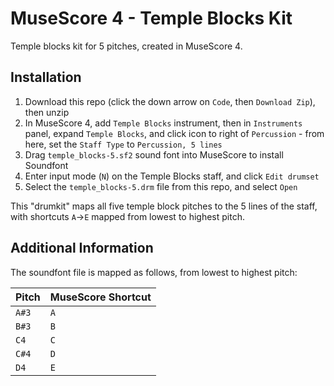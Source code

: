 # MuseScore 4 - Temple Blocks Kit

Temple blocks kit for 5 pitches, created in MuseScore 4.

## Installation

1. Download this repo (click the down arrow on `Code`, then `Download Zip`), then unzip
2. In MuseScore 4, add `Temple Blocks` instrument, then in `Instruments` panel, expand `Temple Blocks`,
   and click icon to right of `Percussion` - from here, set the `Staff Type` to `Percussion, 5 lines`
3. Drag `temple_blocks-5.sf2` sound font into MuseScore to install Soundfont
4. Enter input mode (`N`) on the Temple Blocks staff, and click `Edit drumset`
5. Select the `temple_blocks-5.drm` file from this repo, and select `Open`

This "drumkit" maps all five temple block pitches to the 5 lines of the staff, with shortcuts `A`->`E` mapped from lowest to highest pitch.

## Additional Information

The soundfont file is mapped as follows, from lowest to highest pitch:

| Pitch | MuseScore Shortcut |
| ----- | ------------------ |
| `A#3` | `A`                |
| `B#3` | `B`                |
| `C4`  | `C`                |
| `C#4` | `D`                |
| `D4`  | `E`                |
